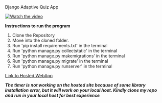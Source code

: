Django Adaptive Quiz App

[![Watch the video](https://i.imgur.com/FwUCnbF.png)](https://youtu.be/N0dyY5uS88c)

**Instructions to run the program**

1. Clone the Repository
2. Move into the cloned folder.
3. Run 'pip install requirements.txt' in the terminal
4. Run 'python manage.py collectstatic' in the terminal
5. Run 'python manage.py makemigrations' in the terminal
6. Run 'python manage.py migrate' in the terminal 
7. Run 'python manage.py runserver' in the terminal

[Link to Hosted WebApp](https://guvihackathon2021.diptampaul.com/)

***The timer is not working on the hosted site because of some library installation error, but it will work on your local host. Kindly clone my repo and run in your local host for best experience***

